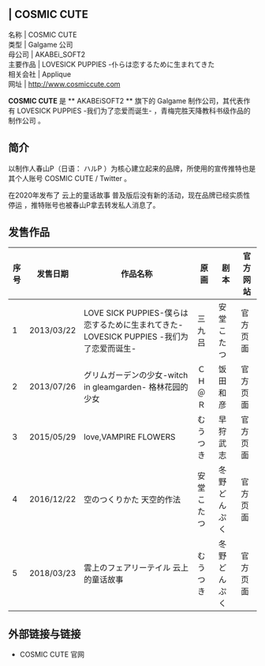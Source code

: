 |  COSMIC CUTE  
---  
名称  |  COSMIC CUTE   
类型  |  Galgame  公司   
母公司  |  AKABEi_SOFT2   
主要作品  |  LOVESICK PUPPIES -仆らは恋するために生まれてきた   
相关会社  |  Applique   
网址  |  http://www.cosmiccute.com   
  
**COSMIC CUTE** 是 ** AKABEiSOFT2  ** 旗下的  Galgame  制作公司，其代表作有  LOVESICK
PUPPIES -我们为了恋爱而诞生-  ，青梅完胜天降教科书级作品的制作公司  。

##  简介

以制作人春山P（日语：  ハルP  ）为核心建立起来的品牌，所使用的宣传推特也是其个人账号  COSMIC CUTE / Twitter  。

在2020年发布了  云上的童话故事  普及版后没有新的活动，现在品牌已经实质性停运  ，推特账号也被春山P拿去转发私人消息了。

##  发售作品

|  序号  |  发售日期  |  作品名称  |  原画  |  剧本  |  官方网站   
---|---|---|---|---|---  
1  |  2013/03/22  |  LOVE SICK PUPPIES-僕らは恋するために生まれてきた-  LOVESICK PUPPIES -我们为了恋爱而诞生-  |  三九吕  |  安堂こたつ  |  官方页面   
2  |  2013/07/26  |  グリムガーデンの少女-witch in gleamgarden-  格林花园的少女  |  ＣＨ＠Ｒ  |  饭田和彦  |  官方页面   
3  |  2015/05/29  |  love,VAMPIRE FLOWERS  |  むうつき  |  早狩武志  |  官方页面   
4  |  2016/12/22  |  空のつくりかた  天空的作法  |  安堂こたつ  |  冬野どんぷく  |  官方页面   
5  |  2018/03/23  |  雲上のフェアリーテイル  云上的童话故事  |  むうつき  |  冬野どんぷく  |  官方页面   
  
##  外部链接与链接

  * COSMIC CUTE 官网 

